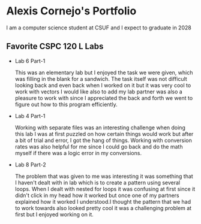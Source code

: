 # Alexis Cornejo's Portfolio

I am a computer science student at CSUF and I expect to graduate in 2028

## Favorite CSPC 120 L Labs 
* Lab 6 Part-1 

    This was an elementary lab but I enjoyed the task we were given, which was filling in the blank for a sandwich. The task itself was not difficult looking back and even back when I worked on it but it was very cool to work with vectors I would like also to add my lab partner was also a pleasure to work with since I appreciated the back and forth we went to figure out how to this program efficiently.

* Lab 4 Part-1 

    Working with separate files was an interesting challenge when doing this lab I was at first puzzled on how certain things would work but after a bit of trial and error, I got the hang of things. Working with conversion rates was also helpful for me since I could go back and do the math myself if there was a logic error in my conversions.


* Lab 8 Part-2 

    The problem that was given to me was interesting it was something that I haven't dealt with in lab which is to create a pattern using several loops. When I dealt with nested for loops it was confusing at first since it didn't click in my head how it worked but once one of my partners explained how it worked I understood.I thought the pattern that we had to work towards also looked pretty cool it was a challenging problem at first but I enjoyed working on it.
